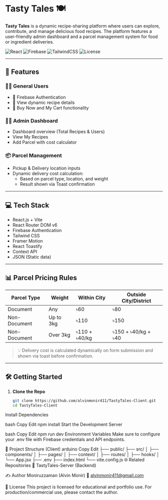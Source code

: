# Tasty Tales 🍽️

**Tasty Tales** is a dynamic recipe-sharing platform where users can explore, contribute, and manage delicious food recipes. The platform features a user-friendly admin dashboard and a parcel management system for food or ingredient deliveries.

![React](https://img.shields.io/badge/Frontend-React-blue?style=flat-square)
![Firebase](https://img.shields.io/badge/Auth-Firebase-yellow?style=flat-square)
![TailwindCSS](https://img.shields.io/badge/Styling-TailwindCSS-38B2AC?style=flat-square)
![License](https://img.shields.io/badge/license-MIT-green)

---

## 🚀 Features

### 🧑‍🍳 General Users
- 🔐 Firebase Authentication
- 📄 View dynamic recipe details
- 🛒 Buy Now and My Cart functionality

### 🧑‍💼 Admin Dashboard
- Dashboard overview (Total Recipes & Users)
- View My Recipes
- Add Parcel with cost calculator

### 📦 Parcel Management
- Pickup & Delivery location inputs
- Dynamic delivery cost calculation:
  - Based on parcel type, location, and weight
  - Result shown via Toast confirmation

---

## 💻 Tech Stack

- React.js + Vite
- React Router DOM v6
- Firebase Authentication
- Tailwind CSS
- Framer Motion
- React Toastify
- Context API
- JSON (Static data)

---

## 📊 Parcel Pricing Rules

| Parcel Type   | Weight         | Within City | Outside City/District |
|---------------|----------------|-------------|------------------------|
| Document      | Any            | ৳60         | ৳80                   |
| Non-Document  | Up to 3kg      | ৳110        | ৳150                  |
| Non-Document  | Over 3kg       | ৳110 + ৳40/kg | ৳150 + ৳40/kg + ৳40 |

> 💡 Delivery cost is calculated dynamically on form submission and shown via toast before confirmation.

---

## 🛠️ Getting Started

1. **Clone the Repo**
   ```bash
   git clone https://github.com/alvinmonir411/TastyTales-Client.git
   cd TastyTales-Client
Install Dependencies

bash
Copy
Edit
npm install
Start the Development Server

bash
Copy
Edit
npm run dev
Environment Variables
Make sure to configure your .env file with Firebase credentials and API endpoints.

📂 Project Structure (Client)
arduino
Copy
Edit
├── public/
├── src/
│   ├── components/
│   ├── pages/
│   ├── context/
│   ├── routes/
│   ├── hooks/
│   └── App.jsx
├── .env
├── index.html
└── vite.config.js
🌐 Related Repositories
🔗 TastyTales-Server (Backend)

✍️ Author
Moniruzzaman (Alvin Monir)
📧 alvinmonir411@gmail.com

📄 License
This project is licensed for educational and portfolio use. For production/commercial use, please contact the author.
